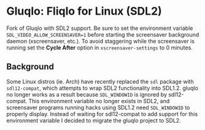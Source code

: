 ﻿# Gluqlo: Fliqlo for Linux (SDL2)

Fork of Gluqlo with SDL2 support. Be sure to set the environment variable `SDL_VIDEO_ALLOW_SCREENSAVER=1` before starting the screensaver background daemon (xscreensaver, etc.). To avoid staggering while the screensaver is running set the **Cycle After** option in `xscreensaver-settings` to 0 minutes.

## Background

Some Linux distros (ie. Arch) have recently replaced the `sdl` package with `sdl12-compat`, which attempts to wrap SDL2 functionality into SDL1.2. gluqlo no longer works as a result because `SDL_WINDOWID` is ignored by sdl12-compat. This environment variable no longer exists in SDL2, and screensaver programs running hacks using SDL1.2 need `SDL_WINDOWID` to properly display. Instead of waiting for sdl12-compat to add support for this environment variable I decided to migrate the gluqlo project to SDL2.
